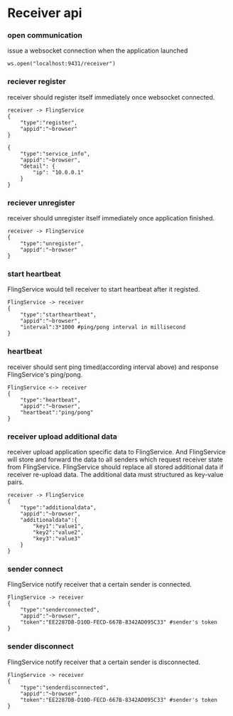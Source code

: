 # Receiver api

### open communication
issue a websocket connection when the application launched

    ws.open("localhost:9431/receiver")

### reciever register
receiver should register itself immediately once websocket connected.

    receiver -> FlingService
    {
        "type":"register",
        "appid":"~browser"
    }

    {
        "type":"service_info",
        "appid":"~browser",
        "detail": {
            "ip": "10.0.0.1"
        }
    }

### reciever unregister
receiver should unregister itself immediately once application finished.

    receiver -> FlingService
    {
        "type":"unregister",
        "appid":"~browser"
    }

### start heartbeat
FlingService would tell receiver to start heartbeat after it registed.

    FlingService -> receiver
    {
        "type":"startheartbeat",
        "appid":"~browser",
        "interval":3*1000 #ping/pong interval in millisecond
    }

### heartbeat
receiver should sent ping timed(according interval above) and response FlingService's ping/pong.

    FlingService <-> receiver
    {
        "type":"heartbeat",
        "appid":"~browser",
        "heartbeat":"ping/pong"
    }

### receiver upload additional data
receiver upload application specific data to FlingService. And FlingService will store and forward the data to all senders which request receiver state from FlingService. FlingService should replace all stored additional data if receiver re-upload data. The additional data must structured as key-value pairs.

    receiver -> FlingService
    {
        "type":"additionaldata",
        "appid":"~browser",
        "additionaldata":{
            "key1":"value1",
            "key2":"value2",
            "key3":"value3"
        }
    }

### sender connect
FlingService notify receiver that a certain sender is connected.

    FlingService -> receiver
    {
        "type":"senderconnected",
        "appid":"~browser",
        "token":"EE2287DB-D10D-FECD-667B-8342AD095C33" #sender's token
    }

### sender disconnect
FlingService notify receiver that a certain sender is disconnected.

    FlingService -> receiver
    {
        "type":"senderdisconnected",
        "appid":"~browser",
        "token":"EE2287DB-D10D-FECD-667B-8342AD095C33" #sender's token
    }